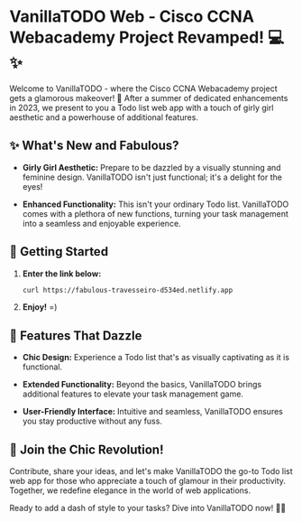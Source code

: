 # VanillaTODO Web - Cisco CCNA Webacademy Project Revamped! 💻✨

Welcome to VanillaTODO - where the Cisco CCNA Webacademy project gets a glamorous makeover! 🌟 After a summer of dedicated enhancements in 2023, we present to you a Todo list web app with a touch of girly girl aesthetic and a powerhouse of additional features.

## ✨ What's New and Fabulous?

- **Girly Girl Aesthetic:** Prepare to be dazzled by a visually stunning and feminine design. VanillaTODO isn't just functional; it's a delight for the eyes!

- **Enhanced Functionality:** This isn't your ordinary Todo list. VanillaTODO comes with a plethora of new functions, turning your task management into a seamless and enjoyable experience.

## 🚀 Getting Started

1. **Enter the link below:**
    ```bash
    curl https://fabulous-travesseiro-d534ed.netlify.app
    ```

2. **Enjoy!**
    =)

## 💄 Features That Dazzle

- **Chic Design:** Experience a Todo list that's as visually captivating as it is functional.

- **Extended Functionality:** Beyond the basics, VanillaTODO brings additional features to elevate your task management game.

- **User-Friendly Interface:** Intuitive and seamless, VanillaTODO ensures you stay productive without any fuss.

## 🌟 Join the Chic Revolution!

Contribute, share your ideas, and let's make VanillaTODO the go-to Todo list web app for those who appreciate a touch of glamour in their productivity. Together, we redefine elegance in the world of web applications.

Ready to add a dash of style to your tasks? Dive into VanillaTODO now! 🌈✨
